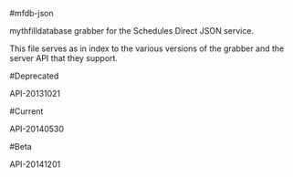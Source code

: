 #mfdb-json

mythfilldatabase grabber for the Schedules Direct JSON service.

This file serves as in index to the various versions of the grabber and the server API that they support.

#Deprecated

API-20131021

#Current

API-20140530

#Beta

API-20141201

